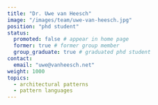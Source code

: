 ```yaml
---
title: "Dr. Uwe van Heesch"
image: "/images/team/uwe-van-heesch.jpg"
position: "phd student"
status:
  promoted: false # appear in home page
  former: true # former group member
  group_graduate: true # graduated phd student
contact:
  email: "uwe@vanheesch.net"
weight: 1000
topics:
  - architectural patterns
  - pattern languages
---
```

